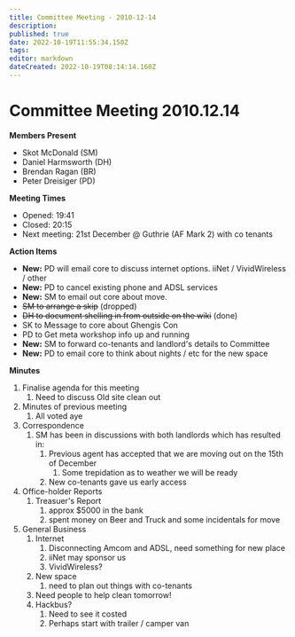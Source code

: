 ```yaml
---
title: Committee Meeting - 2010-12-14
description: 
published: true
date: 2022-10-19T11:55:34.150Z
tags: 
editor: markdown
dateCreated: 2022-10-19T08:14:14.160Z
---
```


# Committee Meeting 2010.12.14

**Members Present**

-   Skot McDonald (SM)
-   Daniel Harmsworth (DH)
-   Brendan Ragan (BR)
-   Peter Dreisiger (PD)

**Meeting Times**

-   Opened: 19:41
-   Closed: 20:15
-   Next meeting: 21st December @ Guthrie (AF Mark 2) with co tenants

**Action Items**

-   **New:** PD will email core to discuss internet options. iiNet / VividWireless / other
-   **New:** PD to cancel existing phone and ADSL services
-   **New:** SM to email out core about move.
-   <s>SM to arrange a skip</s> (dropped)
-   <s>DH to document shelling in from outside on the wiki</s> (done)
-   SK to Message to core about Ghengis Con
-   PD to Get meta workshop info up and running
-   **New:** SM to forward co-tenants and landlord's details to Committee
-   **New:** PD to email core to think about nights / etc for the new space

**Minutes**

1.  Finalise agenda for this meeting
    1.  Need to discuss Old site clean out
2.  Minutes of previous meeting
    1.  All voted aye
3.  Correspondence
    1.  SM has been in discussions with both landlords which has resulted in:
        1.  Previous agent has accepted that we are moving out on the 15th of December
            1.  Some trepidation as to weather we will be ready
        2.  New co-tenants gave us early access
4.  Office-holder Reports
    1.  Treasuer's Report
        1.  approx \$5000 in the bank
        2.  spent money on Beer and Truck and some incidentals for move
5.  General Business
    1.  Internet
        1.  Disconnecting Amcom and ADSL, need something for new place
        2.  iiNet may sponsor us
        3.  VividWireless?
    2.  New space
        1.  need to plan out things with co-tenants
    3.  Need people to help clean tomorrow!
    4.  Hackbus?
        1.  Need to see it costed
        2.  Perhaps start with trailer / camper van
